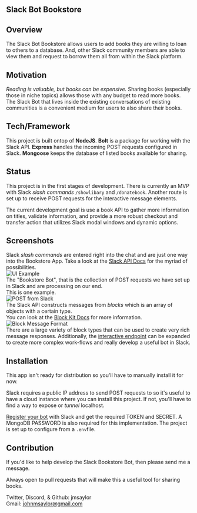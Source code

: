 ## Slack Bot Bookstore

## Overview

The Slack Bot Bookstore allows users to add books they are willing to loan to others to a database. And, other Slack community members are able to view them and request to borrow them all from within the Slack platform.

## Motivation

_Reading is valuable, but books can be expensive._ Sharing books (especially those in niche topics) allows those with any budget to read more books. The Slack Bot that lives inside the existing conversations of existing communities is a convenient medium for users to also share their books.

## Tech/Framework

This project is built ontop of **NodeJS**. **Bolt** is a package for working with the Slack API. **Express** handles the incoming POST requests configured in Slack. **Mongoose** keeps the database of listed books available for sharing.

## Status

This project is in the first stages of development. There is currently an MVP with Slack _slash commands_ `/showlibary` and `/donatebook`. Another route is set up to receive POST requests for the interactive message elements.

The current development goal is use a book API to gather more information on titles, validate information, and provide a more robust checkout and transfer action that utilizes Slack modal windows and dynamic options.

## Screenshots

Slack _slash commands_ are entered right into the chat and are just one way into the Bookstore App. Take a look at the [Slack API Docs](https://api.slack.com/) for the myriad of possibilities.<br/>
![UI Example](https://imgur.com/DjfXKl9.jpg)<br/>
The "Bookstore Bot", that is the collection of POST requests we have set up in Slack and are processing on our end.<br/>
This is one example.<br/>
![POST from Slack](https://imgur.com/zp2Wq41.jpg)<br/>
The Slack API constructs messages from _blocks_ which is an array of objects with a certain type.<br/> You can look at the [Block Kit Docs](https://api.slack.com/block-kit/building) for more information.<br/>
![Block Message Format](https://imgur.com/V0jXDNd.jpg)<br/>
There are a large variety of block types that can be used to create very rich message responses. Additionally, the [interactive endpoint](https://api.slack.com/interactivity/handling) can be expanded to create more complex work-flows and really develop a useful bot in Slack.

## Installation

This app isn't ready for distribution so you'll have to manually install it for now.

Slack requires a public IP address to send POST requests to so it's useful to have a cloud instance where you can install this project. If not, you'll have to find a way to expose or _tunnel_ localhost.

[Register your bot](https://api.slack.com/apps) with Slack and get the required TOKEN and SECRET. A MongoDB PASSWORD is also required for this implementation. The project is set up to configure from a `.env`file.

## Contribution

If you'd like to help develop the Slack Bookstore Bot, then please send me a message.

Always open to pull requests that will make this a useful tool for sharing books.

Twitter, Discord, & Github: jmsaylor<br/>
Gmail: johnmsaylor@gmail.com
